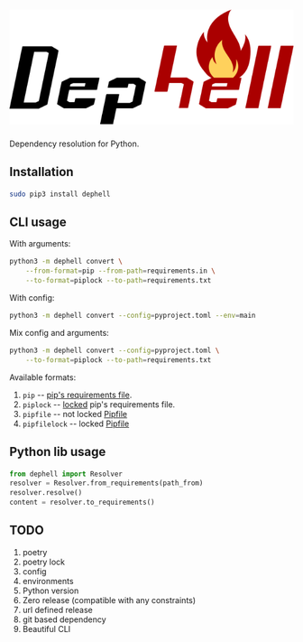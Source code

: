 # ![DepHell](./assets/logo.png)

Dependency resolution for Python.

## Installation

```bash
sudo pip3 install dephell
```


## CLI usage

With arguments:

```bash
python3 -m dephell convert \
    --from-format=pip --from-path=requirements.in \
    --to-format=piplock --to-path=requirements.txt
```

With config:

```bash
python3 -m dephell convert --config=pyproject.toml --env=main
```

Mix config and arguments:

```bash
python3 -m dephell convert --config=pyproject.toml \
    --to-format=piplock --to-path=requirements.txt
```

Available formats:

1. `pip` -- [pip's requirements file](https://pip.pypa.io/en/stable/user_guide/#id1).
1. `piplock` -- [locked](https://pip.pypa.io/en/stable/reference/pip_freeze/) pip's requirements file.
1. `pipfile` -- not locked [Pipfile](https://github.com/pypa/pipfile#pipfile)
1. `pipfilelock` -- locked [Pipfile](https://github.com/pypa/pipfile#pipfilelock)


## Python lib usage

```python
from dephell import Resolver
resolver = Resolver.from_requirements(path_from)
resolver.resolve()
content = resolver.to_requirements()
```


## TODO

1. poetry
1. poetry lock
1. config
1. environments
1. Python version
1. Zero release (compatible with any constraints)
1. url defined release
1. git based dependency
1. Beautiful CLI
